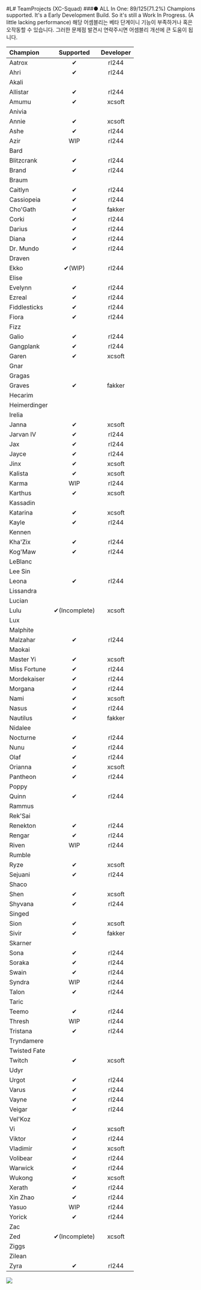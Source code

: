 #L# TeamProjects (XC-Squad)
###● ALL In One: 89/125(71.2%) Champions supported.
It's a Early Development Build. So it's still a Work In Progress. (A little lacking performance)
해당 어셈블리는 베타 단계이니 기능이 부족하거나 혹은 오작동할 수 있습니다. 그러한 문제점 발견시 연락주시면 어셈블리 개선에 큰 도움이 됩니다.

|Champion|Supported|Developer|
|:-----|:-----:|:-----:|
|Aatrox|✔|rl244|
|Ahri|✔|rl244|
|Akali|　|　|
|Allistar|✔|rl244|
|Amumu|✔|xcsoft|
|Anivia|　|　|
|Annie|✔|xcsoft|
|Ashe|✔|rl244|
|Azir|WIP|rl244|
|Bard|　|　|
|Blitzcrank|✔|rl244|
|Brand|✔|rl244|
|Braum|　|　|
|Caitlyn|✔|rl244|
|Cassiopeia|✔|rl244|
|Cho'Gath|✔|fakker|
|Corki|✔|rl244|
|Darius|✔|rl244|
|Diana|✔|rl244|
|Dr. Mundo|✔|rl244|
|Draven|　|　|
|Ekko|✔(WIP)|rl244|
|Elise|　|　|
|Evelynn|✔|rl244|
|Ezreal|✔|rl244|
|Fiddlesticks|✔|rl244|
|Fiora|✔|rl244|
|Fizz|　|　|
|Galio|✔|rl244|
|Gangplank|✔|rl244|
|Garen|✔|xcsoft|
|Gnar|　|　|
|Gragas|　|　|
|Graves|✔|fakker|
|Hecarim|　|　|
|Heimerdinger|　|　|
|Irelia|　|　|
|Janna|✔|xcsoft|
|Jarvan IV|✔|rl244|
|Jax|✔|rl244|
|Jayce|✔|rl244|
|Jinx|✔|xcsoft|
|Kalista|✔|xcsoft|
|Karma|WIP|rl244|
|Karthus|✔|xcsoft|
|Kassadin|　|　|
|Katarina|✔|xcsoft|
|Kayle|✔|rl244|
|Kennen|　|　|
|Kha'Zix|✔|rl244|
|Kog'Maw|✔|rl244|
|LeBlanc|　|　|
|Lee Sin|　|　|
|Leona|✔|rl244|
|Lissandra|　|　|
|Lucian|　|　|
|Lulu|✔(Incomplete)|xcsoft|
|Lux|　|　|
|Malphite|　|　|
|Malzahar|✔|rl244|
|Maokai|　|　|
|Master Yi|✔|xcsoft|
|Miss Fortune|✔|rl244|
|Mordekaiser|✔|rl244|
|Morgana|✔|rl244|
|Nami|✔|xcsoft|
|Nasus|✔|rl244|
|Nautilus|✔|fakker|
|Nidalee|　|　|
|Nocturne|✔|rl244|
|Nunu|✔|rl244|
|Olaf|✔|rl244|
|Orianna|✔|xcsoft|
|Pantheon|✔|rl244|
|Poppy|　|　|
|Quinn|✔|rl244|
|Rammus|　|　|
|Rek'Sai|　|　|
|Renekton|✔|rl244|
|Rengar|✔|rl244|
|Riven|WIP|rl244|
|Rumble|　|　|
|Ryze|✔|xcsoft|
|Sejuani|✔|rl244|
|Shaco|　|　|
|Shen|✔|xcsoft|
|Shyvana|✔|rl244|
|Singed|　|　|
|Sion|✔|xcsoft|
|Sivir|✔|fakker|
|Skarner|　|　|
|Sona|✔|rl244|
|Soraka|✔|rl244|
|Swain|✔|rl244|
|Syndra|WIP|rl244|
|Talon|✔|rl244|
|Taric|　|　|
|Teemo|✔|rl244|
|Thresh|WIP|rl244|
|Tristana|✔|rl244|
|Tryndamere|　|　|
|Twisted Fate|　|　|
|Twitch|✔|xcsoft|
|Udyr|　|　|
|Urgot|✔|rl244|
|Varus|✔|rl244|
|Vayne|✔|rl244|
|Veigar|✔|rl244|
|Vel'Koz|　|　|
|Vi|✔|xcsoft|
|Viktor|✔|rl244|
|Vladimir|✔|xcsoft|
|Volibear|✔|rl244|
|Warwick|✔|rl244|
|Wukong|✔|xcsoft|
|Xerath|✔|rl244|
|Xin Zhao|✔|rl244|
|Yasuo|WIP|rl244|
|Yorick|✔|rl244|
|Zac|　|　|
|Zed|✔(Incomplete)|xcsoft|
|Ziggs|　|　|
|Zilean|　|　|
|Zyra|✔|rl244|

![](https://cdn.joduska.me/forum/public/style_emoticons/default/cat_lazy.gif)
